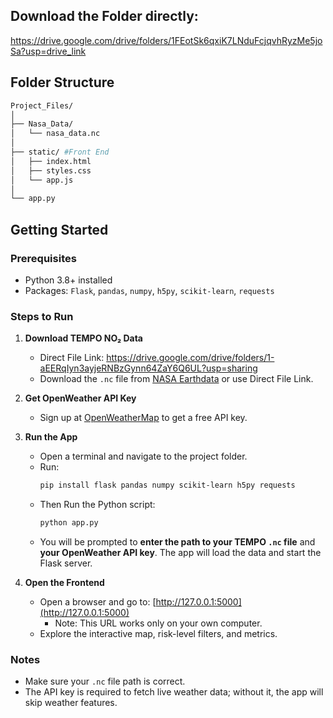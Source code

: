 ## Download the Folder directly: 
https://drive.google.com/drive/folders/1FEotSk6qxiK7LNduFcjqvhRyzMe5joSa?usp=drive_link

## Folder Structure
```bash
Project_Files/
│
├── Nasa_Data/
│   └── nasa_data.nc
│
├── static/ #Front End
│   ├── index.html
│   ├── styles.css
│   └── app.js
│
└── app.py
 ```

## Getting Started

### Prerequisites
- Python 3.8+ installed
- Packages: `Flask`, `pandas`, `numpy`, `h5py`, `scikit-learn`, `requests`  
  

### Steps to Run
1. **Download TEMPO NO₂ Data**
   - Direct File Link: https://drive.google.com/drive/folders/1-aEERqIyn3ayjeRNBzGynn64ZaY6Q6UL?usp=sharing
   - Download the `.nc` file from [NASA Earthdata](https://search.earthdata.nasa.gov/search/granules?p=C2930763263-LARC_CLOUD&pg[0][v]=f&pg[0][gsk]=-start_date&tl=1725287065.877!4!!) or use Direct File Link.

3. **Get OpenWeather API Key**  
   - Sign up at [OpenWeatherMap](https://openweathermap.org/api) to get a free API key.

4. **Run the App**
   - Open a terminal and navigate to the project folder.
   - Run:  
     ```bash
     pip install flask pandas numpy scikit-learn h5py requests 
     ```
   - Then Run the Python script:  
     ```bash
     python app.py
     ```
   - You will be prompted to **enter the path to your TEMPO `.nc` file** and **your OpenWeather API key**. The app will load the data and start the Flask server.

5. **Open the Frontend**
   - Open a browser and go to: [http://127.0.0.1:5000](http://127.0.0.1:5000)
      - Note: This URL works only on your own computer.
   - Explore the interactive map, risk-level filters, and metrics.

### Notes
- Make sure your `.nc` file path is correct.
- The API key is required to fetch live weather data; without it, the app will skip weather features.
